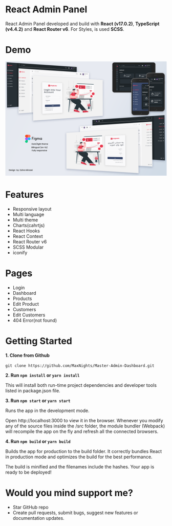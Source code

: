 # React Admin Panel

React Admin Panel developed and build with **React (v17.0.2)**, **TypeScript (v4.4.2)** and **React Router v6**. For Styles, is used **SCSS**.


# Demo


![Figma admin panel sketch](src/assets/images/figma-sketch-v3.png)

# Features

* Responsive layout
* Multi language
* Multi theme
* Charts(cahrtjs)
* React Hooks
* React Context
* React Router v6
* SCSS Modular
* iconify

# Pages

* Login
* Dashboard
* Products
* Edit Product
* Customers
* Edit Customers
* 404 Error(not found)


# Getting Started

**1. Clone from Github**

`git clone https://github.com/MaxNights/Master-Admin-Dashboard.git`

**2. Run `npm install` or `yarn install`**

This will install both run-time project dependencies and developer tools listed in package.json file.

**3. Run `npm start` or `yarn start`**

Runs the app in the development mode.

Open http://localhost:3000 to view it in the browser. Whenever you modify any of the source files inside the /src folder, the module bundler (Webpack) will recompile   the app on the fly and refresh all the connected browsers.
      
**4. Run `npm build` or `yarn build`**

Builds the app for production to the build folder. It correctly bundles React in production mode and optimizes the build for the best performance.

The build is minified and the filenames include the hashes. Your app is ready to be deployed!


# Would you mind support me?

* Star GitHub repo
* Create pull requests, submit bugs, suggest new features or documentation updates.


